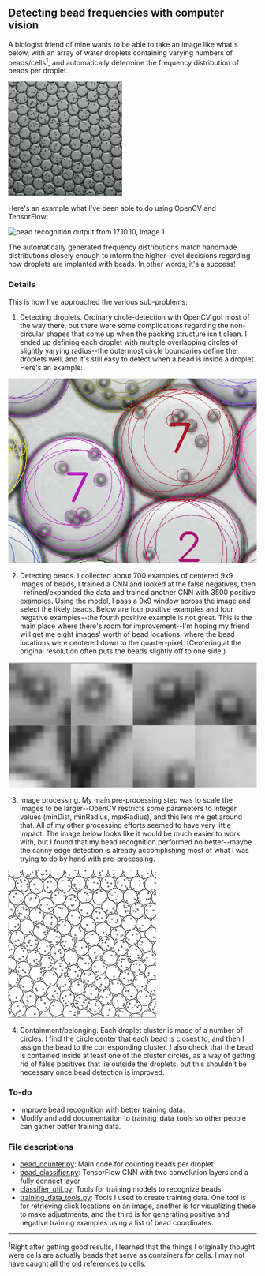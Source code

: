 ## Detecting bead frequencies with computer vision


A biologist friend of mine wants to be able to take an image like what's below, with an array of water droplets containing varying numbers of beads/cells<sup>1</sup>, and automatically determine the frequency distribution of beads per droplet.

![array of water droplets containing beads](images/test_array_lo_res.png)

Here's an example what I've been able to do using OpenCV and TensorFlow:

![bead recognition output from 17.10.10, image 1](images/output_17.10.10.1_img1_annotated_hi_res.png)

The automatically generated frequency distributions match handmade distributions closely enough to inform the higher-level decisions regarding how droplets are implanted with beads. In other words, it's a success!

### Details

This is how I've approached the various sub-problems:

1. Detecting droplets. Ordinary circle-detection with OpenCV got most of the way there, but there were some complications regarding the non-circular shapes that come up when the packing structure isn't clean. I ended up defining each droplet with multiple overlapping circles of slightly varying radius--the outermost circle boundaries define the droplets well, and it's still easy to detect when a bead is inside a droplet. Here's an example:

![example of droplet circles](images/droplet_circles_example.png)

2. Detecting beads. I collected about 700 examples of centered 9x9 images of beads, I trained a CNN and looked at the false negatives, then I refined/expanded the data and trained another CNN with 3500 positive examples. Using the model, I pass a 9x9 window across the image and select the likely beads. Below are four positive examples and four negative examples--the fourth positive example is not great. This is the main place where there's room for improvement--I'm hoping my friend will get me eight images' worth of bead locations, where the bead locations were centered down to the quarter-pixel. (Centering at the original resolution often puts the beads slightly off to one side.)

![example of training data](images/training_data_example.png)

3. Image processing. My main pre-processing step was to scale the images to be larger--OpenCV restricts some parameters to integer values (minDist, minRadius, maxRadius), and this lets me get around that. All of my other processing efforts seemed to have very little impact. The image below looks like it would be much easier to work with, but I found that my bead recognition performed no better--maybe the canny edge detection is already accomplishing most of what I was trying to do by hand with pre-processing. 

![thresholded droplets image](images/test_array_1_thresholded_small.png)

4. Containment/belonging. Each droplet cluster is made of a number of circles. I find the circle center that each bead is closest to, and then I assign the bead to the corresponding cluster. I also check that the bead is contained inside at least one of the cluster circles, as a way of getting rid of false positives that lie outside the droplets, but this shouldn't be necessary once bead detection is improved.


### To-do

- Improve bead recognition with better training data.
- Modify and add documentation to training_data_tools so other people can gather better training data.


### File descriptions
- [bead_counter.py](bead_counter.py): Main code for counting beads per droplet
- [bead_classifier.py](bead_classifier.py): TensorFlow CNN with two convolution layers and a fully connect layer
- [classifier_util.py](classifier_util.py): Tools for training models to recognize beads
- [training_data_tools.py](training_data_tools.py): Tools I used to create training data. One tool is for retrieving click locations on an image, another is for visualizing these to make adjustments, and the third is for generating positive and negative training examples using a list of bead coordinates.

_________________________________________

<sup>1</sup>Right after getting good results, I learned that the things I originally thought were cells are actually beads that serve as containers for cells. I may not have caught all the old references to cells. 